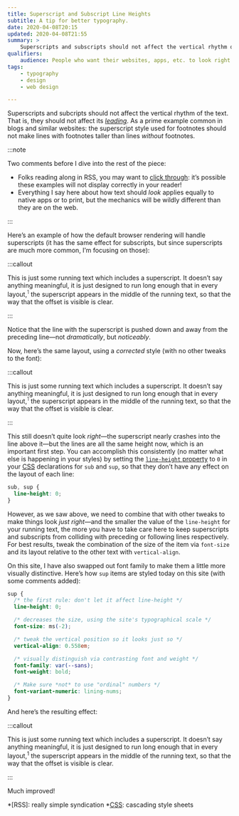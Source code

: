 ```yaml
---
title: Superscript and Subscript Line Heights
subtitle: A tip for better typography.
date: 2020-04-08T20:15
updated: 2020-04-08T21:55
summary: >
    Superscripts and subscripts should not affect the vertical rhythm of the text.
qualifiers:
    audience: People who want their websites, apps, etc. to look right.
tags:
    - typography
    - design
    - web design

---
```


Superscripts and subcripts should not affect the vertical rhythm of the text. That is, they should not affect its [<i>leading</i>][leading]. As a prime example common in blogs and similar websites: the superscript style used for footnotes should not make lines with footnotes taller than lines *without* footnotes.

[leading]: https://en.wikipedia.org/wiki/Leading

:::note

Two comments before I dive into the rest of the piece:

- Folks reading along in RSS, you may want to [click through](https://v5.chriskrycho.com/journal/superscript-and-subscript-line-heights/): it’s possible these examples will not display correctly in your reader!
- Everything I say here about how text should *look* applies equally to native apps or to print, but the mechanics will be wildly different than they are on the web.

:::

Here’s an example of how the default browser rendering will handle superscripts (it has the same effect for subscripts, but since superscripts are much more common, I’m focusing on those):

:::callout

This is just some running text which includes a superscript. It doesn’t say anything meaningful, it is just designed to run long enough that in every layout,<sup style="line-height: var(--line-height) !important; font-family: var(--serif) !important; font-size: smaller !important; font-weight: 300;">1</sup> the superscript appears in the middle of the running text, so that the way that the offset is visible is clear.

:::

Notice that the line with the superscript is pushed down and away from the preceding line—not *dramatically*, but *noticeably*.

Now, here’s the same layout, using a *corrected* style (with no other tweaks to the font):

:::callout

This is just some running text which includes a superscript. It doesn’t say anything meaningful, it is just designed to run long enough that in every layout,<sup style="line-height:0 !important; font-family: var(--serif) !important; font-size: smaller !important; font-weight: 300;">1</sup> the superscript appears in the middle of the running text, so that the way that the offset is visible is clear.

:::

This still doesn’t quite look *right*—the superscript nearly crashes into the line above it—but the lines are all the same height now, which is an important first step. You can accomplish this consistently (no matter what else is happening in your styles) by setting the [`line-height` property][lh] to `0` in your [CSS] declarations for `sub` and `sup`, so that they don’t have any effect on the layout of each line:

```css
sub, sup {
  line-height: 0;
}
```

However, as we saw above, we need to combine that with other tweaks to make things look *just right*—and the smaller the value of the `line-height` for your running text, the more you have to take care here to keep superscripts and subscripts from colliding with preceding or following lines respectively. For best results, tweak the combination of the size of the item via `font-size` and its layout relative to the other text with `vertical-align`.

On this site, I have also swapped out font family to make them a little more visually distinctive. Here’s how `sup` items are styled today on this site (with some comments added):

```css
sup {
  /* the first rule: don't let it affect line-height */
  line-height: 0;

  /* decreases the size, using the site's typographical scale */
  font-size: ms(-2);

  /* tweak the vertical position so it looks just so */
  vertical-align: 0.558em;

  /* visually distinguish via contrasting font and weight */
  font-family: var(--sans);
  font-weight: bold;

  /* Make sure *not* to use "ordinal" numbers */
  font-variant-numeric: lining-nums;
}
```

And here’s the resulting effect:

:::callout

This is just some running text which includes a superscript. It doesn’t say anything meaningful, it is just designed to run long enough that in every layout,<sup>1</sup> the superscript appears in the middle of the running text, so that the way that the offset is visible is clear.

:::

Much improved!

[CSS]: https://developer.mozilla.org/en-US/docs/Web/CSS 
[lh]: https://developer.mozilla.org/en-US/docs/Web/CSS/line-height

*[RSS]: really simple syndication
*[CSS]: cascading style sheets